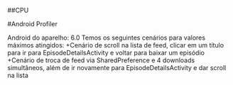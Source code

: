 ##CPU

#Android Profiler

Android do aparelho: 6.0
Temos os seguintes cenários para valores máximos atingidos:
 	+Cenário de scroll na lista de feed, clicar em um título para ir para EpisodeDetailsActivity e voltar para baixar um episódio
 	+Cenário de troca de feed via SharedPreference e 4 downloads simultâneos, além de ir novamente para EpisodeDetailsActivity e dar scroll na lista